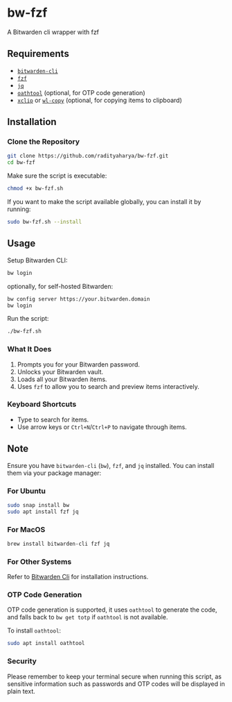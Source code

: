 # bw-fzf

A Bitwarden cli wrapper with fzf

## Requirements

- [`bitwarden-cli`](https://github.com/bitwarden/clients/tree/main/apps/cli)
- [`fzf`](https://github.com/junegunn/fzf)
- [`jq`](https://github.com/jqlang/jq)
- [`oathtool`](https://www.nongnu.org/oath-toolkit/) (optional, for OTP code generation)
- [`xclip`](https://github.com/astrand/xclip) or [`wl-copy`](https://github.com/bugaevc/wl-clipboard) (optional, for copying items to clipboard)

## Installation

### Clone the Repository

```sh
git clone https://github.com/radityaharya/bw-fzf.git
cd bw-fzf
```

Make sure the script is executable:

```sh
chmod +x bw-fzf.sh
```

If you want to make the script available globally, you can install it by running:

```sh
sudo bw-fzf.sh --install
```

## Usage

Setup Bitwarden CLI:
```sh
bw login
```

optionally, for self-hosted Bitwarden:
```sh
bw config server https://your.bitwarden.domain
bw login
```

Run the script:

```sh
./bw-fzf.sh
```

### What It Does

1. Prompts you for your Bitwarden password.
2. Unlocks your Bitwarden vault.
3. Loads all your Bitwarden items.
4. Uses `fzf` to allow you to search and preview items interactively.

### Keyboard Shortcuts

- Type to search for items.
- Use arrow keys or `Ctrl+N`/`Ctrl+P` to navigate through items.

## Note

Ensure you have `bitwarden-cli` (`bw`), `fzf`, and `jq` installed. You can install them via your package manager:

### For Ubuntu

```sh
sudo snap install bw
sudo apt install fzf jq
```

### For MacOS

```sh
brew install bitwarden-cli fzf jq
```

### For Other Systems

Refer to [Bitwarden Cli](https://github.com/bitwarden/clients/tree/main/apps/cli) for installation instructions.

### OTP Code Generation
OTP code generation is supported, it uses `oathtool` to generate the code, and falls back to `bw get totp` if `oathtool` is not available.

To install `oathtool`:
```sh
sudo apt install oathtool
```

### Security

Please remember to keep your terminal secure when running this script, as sensitive information such as passwords and OTP codes will be displayed in plain text.
